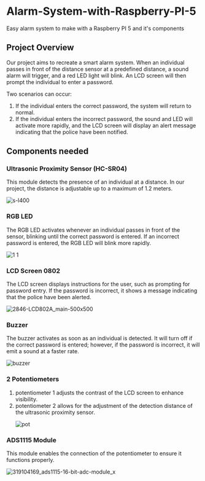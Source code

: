 # Alarm-System-with-Raspberry-PI-5
Easy alarm system to make with a Raspberry PI 5 and it's components
<h2>Project Overview</h2>
<p>Our project aims to recreate a smart alarm system. When an individual passes in front of the distance sensor at a predefined distance, a sound alarm will trigger, and a red LED light will blink. An LCD screen will then prompt the individual to enter a password.</p>
<p>Two scenarios can occur:</p>
<ol>
    <li>If the individual enters the correct password, the system will return to normal.</li>
    <li>If the individual enters the incorrect password, the sound and LED will activate more rapidly, and the LCD screen will display an alert message indicating that the police have been notified.</li>
</ol>
<h2>Components needed</h2>

<h3>Ultrasonic Proximity Sensor (HC-SR04)</h3>
<p>This module detects the presence of an individual at a distance. In our project, the distance is adjustable up to a maximum of 1.2 meters.</p>


![s-l400](https://github.com/user-attachments/assets/65a9f341-c6a4-4467-b544-686edc4465db)

<h3>RGB LED</h3>
<p>The RGB LED activates whenever an individual passes in front of the sensor, blinking until the correct password is entered. If an incorrect password is entered, the RGB LED will blink more rapidly.</p>


![1 1](https://github.com/user-attachments/assets/ace3f1d0-165e-4b12-878f-90d75152b5a8)

<h3>LCD Screen 0802</h3>
<p>The LCD screen displays instructions for the user, such as prompting for password entry. If the password is incorrect, it shows a message indicating that the police have been alerted.</p>


![2846-LCD802A_main-500x500](https://github.com/user-attachments/assets/22aedb35-1ed6-4dfd-961d-0bc2fe02153c)


<h3>Buzzer</h3>
<p>The buzzer activates as soon as an individual is detected. It will turn off if the correct password is entered; however, if the password is incorrect, it will emit a sound at a faster rate.</p>


![buzzer](https://github.com/user-attachments/assets/465a105d-aee0-4e99-bb66-e47a7a844e45)


<h3>2 Potentiometers</h3>
<ol>
    <li> potentiometer 1 adjusts the contrast of the LCD screen to enhance visibility.</li>
    <li> potentiometer 2 allows for the adjustment of the detection distance of the ultrasonic proximity sensor.</li>

![pot](https://github.com/user-attachments/assets/e763ee4e-8ff6-4a06-9718-1060bee426d4)

</ol>

<h3>ADS1115 Module</h3>
<p>This module enables the connection of the potentiometer to ensure it functions properly.</p>

![319104169_ads1115-16-bit-adc-module_x](https://github.com/user-attachments/assets/5b7e0e69-f055-4a7e-8e17-012d0f0581f3)
